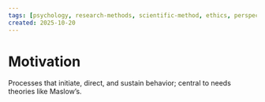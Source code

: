 ```yaml
---
tags: [psychology, research-methods, scientific-method, ethics, perspectives]
created: 2025-10-20
---
```

# Motivation

Processes that initiate, direct, and sustain behavior; central to needs theories like Maslow’s.
